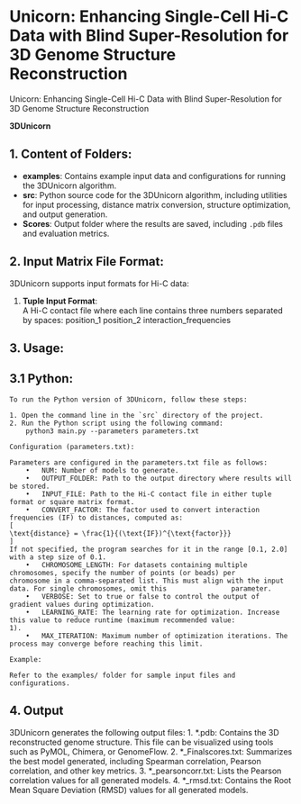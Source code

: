 # Unicorn: Enhancing Single-Cell Hi-C Data with Blind Super-Resolution for 3D Genome Structure Reconstruction
Unicorn: Enhancing Single-Cell Hi-C Data with Blind Super-Resolution for 3D Genome Structure Reconstruction

**3DUnicorn**

## 1. Content of Folders:

- **examples**: Contains example input data and configurations for running the 3DUnicorn algorithm.
- **src**: Python source code for the 3DUnicorn algorithm, including utilities for input processing, distance matrix conversion, structure optimization, and output generation.
- **Scores**: Output folder where the results are saved, including `.pdb` files and evaluation metrics.

## 2. Input Matrix File Format:

3DUnicorn supports input formats for Hi-C data:

1. **Tuple Input Format**:  
   A Hi-C contact file where each line contains three numbers separated by spaces:
   position_1 position_2 interaction_frequencies

## 3. Usage:

## 3.1 Python:

	To run the Python version of 3DUnicorn, follow these steps:
	
	1. Open the command line in the `src` directory of the project.
	2. Run the Python script using the following command:
		python3 main.py --parameters parameters.txt

  	Configuration (parameters.txt):

	Parameters are configured in the parameters.txt file as follows:
		•	NUM: Number of models to generate.
		•	OUTPUT_FOLDER: Path to the output directory where results will be stored.
		•	INPUT_FILE: Path to the Hi-C contact file in either tuple format or square matrix format.
		•	CONVERT_FACTOR: The factor used to convert interaction frequencies (IF) to distances, computed as:
	[
	\text{distance} = \frac{1}{(\text{IF})^{\text{factor}}}
	]
	If not specified, the program searches for it in the range [0.1, 2.0] with a step size of 0.1.
		•	CHROMOSOME_LENGTH: For datasets containing multiple chromosomes, specify the number of points (or beads) per 				chromosome in a comma-separated list. This must align with the input data. For single chromosomes, omit this 				parameter.
		•	VERBOSE: Set to true or false to control the output of gradient values during optimization.
		•	LEARNING_RATE: The learning rate for optimization. Increase this value to reduce runtime (maximum recommended value: 			1).
		•	MAX_ITERATION: Maximum number of optimization iterations. The process may converge before reaching this limit.
	
	Example:
	
	Refer to the examples/ folder for sample input files and configurations.

## 4. Output

3DUnicorn generates the following output files:
	1.	*.pdb:
		Contains the 3D reconstructed genome structure. This file can be visualized using tools such as PyMOL, Chimera, or 			GenomeFlow.
	2.	*_Finalscores.txt:
		Summarizes the best model generated, including Spearman correlation, Pearson correlation, and other key metrics.
	3.	*_pearsoncorr.txt:
		Lists the Pearson correlation values for all generated models.
	4.	*_rmsd.txt:
		Contains the Root Mean Square Deviation (RMSD) values for all generated models.
